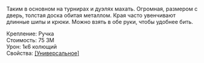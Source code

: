 Таким в основном на турнирах и дуэлях махать. Огромная, размером с дверь, толстая доска обитая металлом. Края часто увенчивают длинные шипы и крюки. Можно взять в обе руки, чтобы удобнее бить.


Крепление: Ручка<br>
Стоимость: 75 ЗМ<br>
Урон: 1к6 колющий<br>
Свойства: [[Универсальное]](1к8)<br>